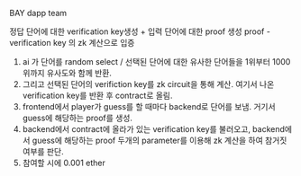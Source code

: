  
BAY dapp team

정답 단어에 대한 verification key생성 + 입력 단어에 대한 proof 생성
proof - verification key 의 zk 계산으로 입증 

1. ai 가 단어를 random select / 선택된 단어에 대한 유사한 단어들을 1위부터 1000위까지 유사도와 함께 반환.
2. 그리고 선택된 단어의 verifiction key를 zk circuit을 통해 계산. 여기서 나온 verification key를 반환 후 contract로 올림.
3. frontend에서 player가 guess를 할 때마다 backend로 단어를 보냄. 거기서 guess에 해당하는 proof를 생성. 
4. backend에서 contract에 올라가 있는 verification key를 불러오고, backend에서 guess에 해당하는 proof 두개의 parameter를 이용해 zk 계산을 하여 참거짓 여부를 판단.
5. 참여할 시에 0.001 ether 

